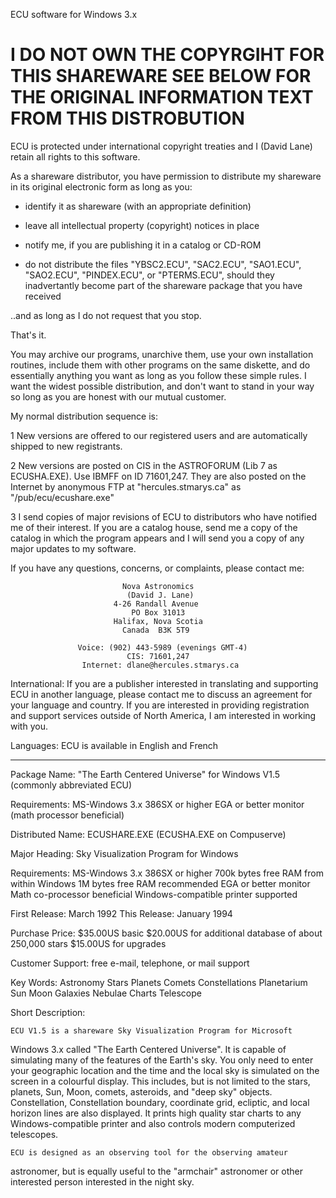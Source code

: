 ECU software for Windows 3.x

I DO NOT OWN THE COPYRGIHT FOR THIS SHAREWARE
SEE BELOW FOR THE ORIGINAL INFORMATION TEXT FROM THIS DISTROBUTION
==================================================================


ECU is protected under international copyright treaties and
 I (David Lane) retain all rights to this software.

 As a shareware distributor, you have permission to distribute
 my shareware in its original electronic form as long as you:

 * identify it as shareware (with an appropriate definition)

 * leave all intellectual property (copyright) notices in place

 * notify me, if you are publishing it in a catalog or CD-ROM

 * do not distribute the files "YBSC2.ECU", "SAC2.ECU", "SAO1.ECU",
   "SAO2.ECU", "PINDEX.ECU", or "PTERMS.ECU", should they 
   inadvertantly become part of the shareware package that you have
   received 

 ..and as long as I do not request that you stop.

 That's it.

 You may archive our programs, unarchive them, use your own installation
 routines, include them with other programs on the same diskette, and do
 essentially anything you want as long as you follow these simple rules.
 I want the widest possible distribution, and don't want to stand in
 your way so long as you are honest with our mutual customer.

 My normal distribution sequence is:

 1  New versions are offered to our registered users and are
    automatically shipped to new registrants.

 2  New versions are posted on CIS in the ASTROFORUM (Lib 7 as
    ECUSHA.EXE).  Use IBMFF on ID 71601,247.  They are also posted
    on the Internet by anonymous FTP at "hercules.stmarys.ca" as
    "/pub/ecu/ecushare.exe"

 3  I send copies of major revisions of ECU to distributors who have
    notified me of their interest.  If you are a catalog house, send me
    a copy of the catalog in which the program appears and I
    will send you a copy of any major updates to my software.

 If you have any questions, concerns, or complaints, please contact me:

                             Nova Astronomics
                              (David J. Lane)
                           4-26 Randall Avenue
                               PO Box 31013
                           Halifax, Nova Scotia
                             Canada  B3K 5T9

                   Voice: (902) 443-5989 (evenings GMT-4)
                              CIS: 71601,247
                    Internet: dlane@hercules.stmarys.ca

 International:  If you are a publisher interested in translating and
 supporting ECU in another language, please contact me to discuss an
 agreement for your language and country.  If you are interested in
 providing registration and support services outside of North America,
 I am interested in working with you.

 Languages: ECU is available in English and French 

 ---------------------------------------------------------------------------

 Package Name: "The Earth Centered Universe" for Windows V1.5
                (commonly abbreviated ECU)

 Requirements:  MS-Windows 3.x
                386SX or higher
                EGA or better monitor
                (math processor beneficial)

 Distributed Name: ECUSHARE.EXE (ECUSHA.EXE on Compuserve)

 Major Heading: Sky Visualization Program for Windows

 Requirements:  MS-Windows 3.x
                386SX or higher
                700k bytes free RAM from within Windows
		1M bytes free RAM recommended
                EGA or better monitor
                Math co-processor beneficial
		Windows-compatible printer supported

 First Release: March 1992
 This Release:  January 1994

 Purchase Price: $35.00US basic
                 $20.00US for additional database of about
                          250,000 stars
		 $15.00US for upgrades		

 Customer Support: free e-mail, telephone, or mail support

 Key Words: Astronomy Stars Planets Comets Constellations Planetarium
            Sun Moon Galaxies Nebulae Charts Telescope

 Short Description:

	ECU V1.5 is a shareware Sky Visualization Program for Microsoft 
 Windows 3.x called "The Earth Centered Universe".  It is capable of 
 simulating many of the features of the Earth's sky.  You only need to 
 enter your geographic location and the time and the local sky is
 simulated on the screen in a colourful display.  This includes, but 
 is not  limited to the stars, planets, Sun, Moon, comets, asteroids, and
 "deep sky" objects.  Constellation, Constellation boundary, coordinate 
 grid, ecliptic, and local horizon lines are also displayed.  It prints 
 high quality star charts to any Windows-compatible printer and also controls
 modern computerized telescopes.

	ECU is designed as an observing tool for the observing amateur 
 astronomer, but is equally useful to the "armchair" astronomer or 
 other interested person interested in the night sky.
